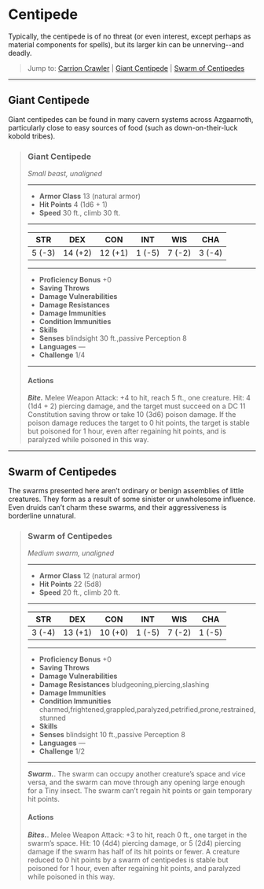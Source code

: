# Centipede
Typically, the centipede is of no threat (or even interest, except perhaps as material components for spells), but its larger kin can be unnerving--and deadly.

> Jump to: [Carrion Crawler]() | [Giant Centipede](#giant-centipede) | [Swarm of Centipedes](#swarm-of-centipedes)

---

## Giant Centipede
Giant centipedes can be found in many cavern systems across Azgaarnoth, particularly close to easy sources of food (such as down-on-their-luck kobold tribes).

>### Giant Centipede
>*Small beast, unaligned*
>___
>- **Armor Class** 13 (natural armor)
>- **Hit Points** 4 (1d6 + 1)
>- **Speed** 30 ft., climb 30 ft.
>___
>|**STR**|**DEX**|**CON**|**INT**|**WIS**|**CHA**|
>|:---:|:---:|:---:|:---:|:---:|:---:|
>|5 (-3)|14 (+2)|12 (+1)|1 (-5)|7 (-2)|3 (-4)|
>
>___
>- **Proficiency Bonus** +0
>- **Saving Throws** 
>- **Damage Vulnerabilities** 
>- **Damage Resistances** 
>- **Damage Immunities** 
>- **Condition Immunities** 
>- **Skills** 
>- **Senses** blindsight 30 ft.,passive Perception 8
>- **Languages** —
>- **Challenge** 1/4
>___
>#### Actions
>***Bite.*** Melee Weapon Attack: +4 to hit, reach 5 ft., one creature. Hit: 4 (1d4 + 2) piercing damage, and the target must succeed on a DC 11 Constitution saving throw or take 10 (3d6) poison damage. If the poison damage reduces the target to 0 hit points, the target is stable but poisoned for 1 hour, even after regaining hit points, and is paralyzed while poisoned in this way.
>

---

## Swarm of Centipedes
The swarms presented here aren’t ordinary or benign assemblies of little creatures. They form as a result of some sinister or unwholesome influence. Even druids can’t charm these swarms, and their aggressiveness is borderline unnatural.

>### Swarm of Centipedes
>*Medium swarm, unaligned*
>___
>- **Armor Class** 12 (natural armor)
>- **Hit Points** 22 (5d8)
>- **Speed** 20 ft., climb 20 ft.
>___
>|**STR**|**DEX**|**CON**|**INT**|**WIS**|**CHA**|
>|:---:|:---:|:---:|:---:|:---:|:---:|
>|3 (-4)|13 (+1)|10 (+0)|1 (-5)|7 (-2)|1 (-5)|
>
>___
>- **Proficiency Bonus** +0
>- **Saving Throws** 
>- **Damage Vulnerabilities** 
>- **Damage Resistances** bludgeoning,piercing,slashing
>- **Damage Immunities** 
>- **Condition Immunities** charmed,frightened,grappled,paralyzed,petrified,prone,restrained,stunned
>- **Skills** 
>- **Senses** blindsight 10 ft.,passive Perception 8
>- **Languages** —
>- **Challenge** 1/2
>___
>***Swarm.***. The swarm can occupy another creature’s space and vice versa, and the swarm can move through any opening large enough for a Tiny insect. The swarm can’t regain hit points or gain temporary hit points.
>
>#### Actions
>***Bites.***. Melee Weapon Attack: +3 to hit, reach 0 ft., one target in the swarm’s space. Hit: 10 (4d4) piercing damage, or 5 (2d4) piercing damage if the swarm has half of its hit points or fewer. A creature reduced to 0 hit points by a swarm of centipedes is stable but poisoned for 1 hour, even after regaining hit points, and paralyzed while poisoned in this way.
>

